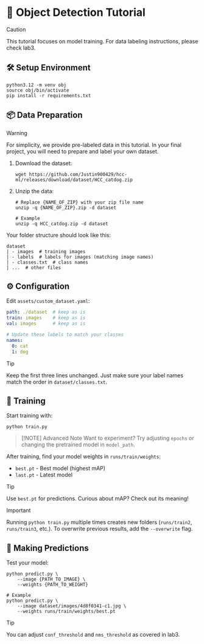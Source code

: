 # 🎯 Object Detection Tutorial

> [!CAUTION]
> This tutorial focuses on model training. For data labeling instructions, please check lab3.

## 🛠️ Setup Environment

```shell
python3.12 -m venv obj
source obj/bin/activate
pip install -r requirements.txt
```

## 📦 Data Preparation

> [!WARNING]
> For simplicity, we provide pre-labeled data in this tutorial. In your final project, you will need to prepare and label your own dataset.

1. Download the dataset:

    ```shell
    wget https://github.com/Justin900429/hcc-ml/releases/download/dataset/HCC_catdog.zip
    ```

2. Unzip the data:

    ```shell
    # Replace {NAME_OF_ZIP} with your zip file name
    unzip -q {NAME_OF_ZIP}.zip -d dataset

    # Example
    unzip -q HCC_catdog.zip -d dataset
    ```

Your folder structure should look like this:

```plaintext
dataset
| - images  # training images
| - labels  # labels for images (matching image names)
| - classes.txt  # class names
| ...  # other files
```

## ⚙️ Configuration

Edit `assets/custom_dataset.yaml`:

```yaml
path: ./dataset  # keep as is
train: images    # keep as is
val: images      # keep as is

# Update these labels to match your classes
names:
  0: cat
  1: dog
```

> [!TIP]
> Keep the first three lines unchanged. Just make sure your label names match the order in `dataset/classes.txt`.

## 🚀 Training

Start training with:

```shell
python train.py
```

> [!NOTE] Advanced Note
> Want to experiment? Try adjusting `epochs` or changing the pretrained model in `model_path`.

After training, find your model weights in `runs/train/weights`:

* `best.pt` - Best model (highest mAP)
* `last.pt` - Latest model

> [!TIP]
> Use `best.pt` for predictions. Curious about mAP? Check out its meaning!

> [!IMPORTANT]
> Running `python train.py` multiple times creates new folders (`runs/train2`, `runs/train3`, etc.). To overwrite previous results, add the `--overwrite` flag.

## 🔮 Making Predictions

Test your model:

```shell
python predict.py \
    --image {PATH_TO_IMAGE} \
    --weights {PATH_TO_WEIGHT}

# Example
python predict.py \
    --image dataset/images/4d8f0341-c1.jpg \
    --weights runs/train/weights/best.pt
```

> [!TIP]
> You can adjust `conf_threshold` and `nms_threshold` as covered in lab3.
